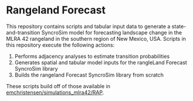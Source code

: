 # Rangeland Forecast

This repository contains scripts and tabular input data to generate a state-and-transition SyncroSim model for forecasting landscape change in the MLRA 42 rangeland in the southern region of New Mexico, USA. Scripts in this repository execute the following actions:

1) Performs adjacency analyses to estimate transition probabilities
2) Generates spatial and tabular model inputs for the rangleLand Forecast SyncroSim library
3) Builds the rangeland Forecast SyncroSim library from scratch

These scripts build off of those available in [emchristensen/simulations_mlra42/RAP](https://github.com/emchristensen/simulations_mlra42).
